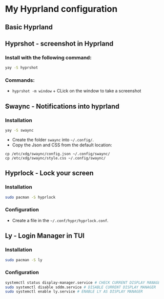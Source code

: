 # My Hyprland configuration

## Basic Hyprland

## Hyprshot - screenshot in Hyprland

### Install with the following command:

```bash
yay -S hyprshot
```

### Commands:

-  `hyprshot -m window` + CLick on the window to take a screenshot

## Swaync - Notifications into hyprland

### Installation

```bash
yay -S swaync
```

- Create the folder `swaync` into `~/.config/`.
- Copy the Json and CSS from the default location:

```
cp /etc/xdg/swaync/config.json ~/.config/swaync/
cp /etc/xdg/swaync/style.css ~/.config/swaync/
```

## Hyprlock - Lock your screen

### Installation

```bash
sudo pacman -S hyprlock
```

### Configuration

- Create a file in the `~/.conf/hypr/hyprlock.conf`.

## Ly - Login Manager in TUI

### Installation

```bash
sudo pacman -S ly
```

### Configuration

```bash
systemctl status display-manager.service # CHECK CURRENT DISPLAY MANAGER
sudo systemctl disable sddm.service # DISABLE CURRENT DISPLAY MANAGER
sudo systemctl enable ly.service # ENABLE LY AS DISPLAY MANAGER

```
